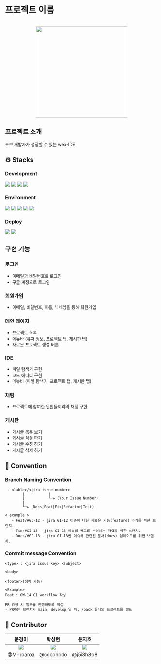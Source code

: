 # 프로젝트 이름

<p align="center">
  <br>
  <img width="300px" src="https://github.com/java-is-coffee/FRONT-Groomy_IDE/assets/62227770/579e4274-af17-45a4-ab6f-e568a25446d4"/>
  <br>
</p>

## 프로젝트 소개
초보 개발자가 성장할 수 있는 web-IDE

## ⚙ Stacks

### Development

<img src="https://img.shields.io/badge/spring-000000.svg?style=for-the-badge&logo=spring&logoColor=#6DB33F"/> <img src="https://img.shields.io/badge/Spring Boot-000000.svg?style=for-the-badge&logo=Spring Boot&logoColor=#6DB33F"/> <img src="https://img.shields.io/badge/springsecurity-000000.svg?style=for-the-badge&logo=springsecurity&logoColor=#6DB33F"/> <img src="https://img.shields.io/badge/mysql-FFFFFF.svg?style=for-the-badge&logo=mysql&logoColor=#4479A1"/>

### Environment

<img src="https://img.shields.io/badge/github-181717?style=for-the-badge&logo=github&logoColor=white"> <img src="https://img.shields.io/badge/git-F05032?style=for-the-badge&logo=git&logoColor=white"> <img src="https://img.shields.io/badge/intellijidea%20code-007ACC?style=for-the-badge&logo=intellijidea&logoColor=white"> <img src="https://img.shields.io/badge/jirasoftware-FFFFFF.svg?style=for-the-badge&logo=jirasoftware&logoColor=#0052CC"/> <img src="https://img.shields.io/badge/notion-000000.svg?style=for-the-badge&logo=notion&logoColor=#FFFFFF"/>

### Deploy

<img src="https://img.shields.io/badge/Amazon EC2-569A31?style=for-the-badge&logo=Amazon EC2&logoColor=white"> <img src="https://img.shields.io/badge/GitHub Actions-2088FF?style=for-the-badge&logo=GitHub Actions&logoColor=white">

## 구현 기능

### 로그인
  - 이메일과 비밀번호로 로그인
  - 구글 계정으로 로그인

### 회원가입
  - 이메일, 비밀번호, 이름, 닉네임을 통해 회원가입 

### 메인 페이지
  - 프로젝트 목록
  - 메뉴바 (유저 정보, 프로젝트 탭, 게시판 탭)
  - 새로운 프로젝트 생성 버튼

### IDE
  - 파일 탐색기 구현
  - 코드 에디터 구현
  - 메뉴바 (파일 탐색기, 프로젝트 탭, 게시판 탭)

### 채팅
  - 프로젝트에 참여한 인원들끼리의 채팅 구현

### 게시판
  - 게시글 목록 보기
  - 게시글 작성 하기
  - 게시글 수정 하기
  - 게시글 삭제 하기

## 🤝 Convention

### Branch Naming Convention

```
 - <lable>/<jira issue number>
        |           |           
        |           └─⫸ (Your Issue Number)
        |
        └─⫸ (Docs|Feat|Fix|Refactor|Test)
```

```
< example >
   - Feat/#GI-12 - jira GI-12 이슈에 대한 새로운 기능(feature) 추가를 위한 브랜치.
   - Fix/#GI-13 - jira GI-13 이슈의 버그를 수정하는 작업을 위한 브랜치.
   - Docs/#GI-13 - jira GI-13번 이슈와 관련된 문서(docs) 업데이트를 위한 브랜치.
```

### Commit message Convention

```
<type> : <jira issue key> <subject>

<body>

<footer>(생략 가능)
```

```
<Example>
Feat : OW-14 CI workflow 작성

PR 요청 시 빌드를 진행하도록 작성
- PR하는 브랜치가 main, develop 일 때, /back 폴더의 프로젝트를 빌드
```


## 👤 Contributor

| 문경미  | 박상현 |  윤지호   | 
| :--------: | :--------: | :------: |
| <img src="https://contrib.rocks/image?repo=M-roaroa/Netflix-Clone" /> |  <img src="https://contrib.rocks/image?repo=cocohodo/react-netflix" /> | <img src="https://contrib.rocks/image?repo=j5i3h8o8/netflix" /> | 
| @M-roaroa  | @cocohodo |  @j5i3h8o8   | 
